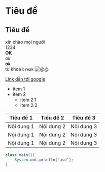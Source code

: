 # Tiêu đề

## Tiêu đề

xin chào mọi người  
1234  
**OK**  
*ok*  
***ok***  
từ khoá `break`
![@@](https://cellphones.com.vn/sforum/wp-content/uploads/2018/11/2-9.png)

[Link dẫn tới google](https://www.google.com/)

- item 1
- item 2
  - item 2.1
  - item 2.2

| Tiêu đề 1  | Tiêu đề 2  | Tiêu đề 3  |
|------------|------------|------------|
| Nội dung 1 | Nội dung 2 | Nội dung 3 |
| Nội dung 1 | Nội dung 2 | Nội dung 3 |
| Nội dung 1 | Nội dung 2 | Nội dung 3 |


```java
class main(){
    System.out.println{"asd"};
}
```

